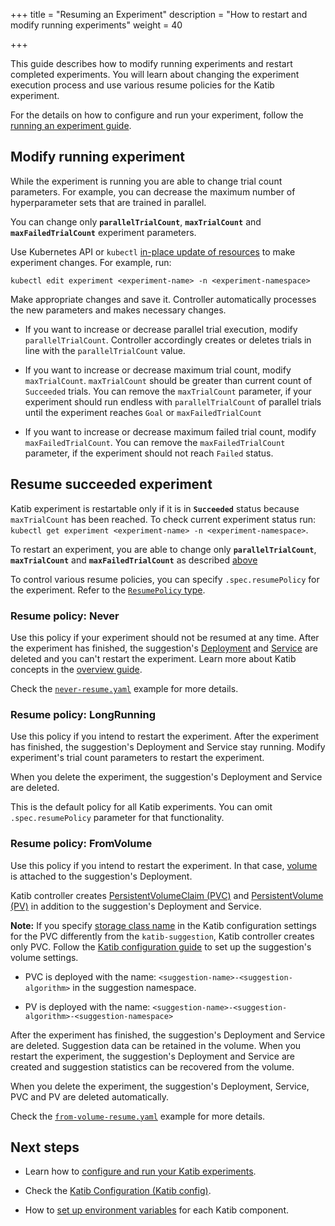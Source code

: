 +++
title = "Resuming an Experiment"
description = "How to restart and modify running experiments"
weight = 40
                    
+++

This guide describes how to modify running experiments
and restart completed experiments. You will learn
about changing the experiment execution process and use various
resume policies for the Katib experiment.

For the details on how to configure and run your experiment, follow the
[running an experiment guide](/docs/components/katib/experiment/).

<a id="modify-experiment">

## Modify running experiment

While the experiment is running you are able to change trial count parameters.
For example, you can decrease the maximum number of
hyperparameter sets that are trained in parallel.

You can change only **`parallelTrialCount`**, **`maxTrialCount`** and **`maxFailedTrialCount`**
experiment parameters.

Use Kubernetes API or `kubectl`
[in-place update of resources](https://kubernetes.io/docs/concepts/cluster-administration/manage-deployment/#in-place-updates-of-resources)
to make experiment changes. For example, run:

```
kubectl edit experiment <experiment-name> -n <experiment-namespace>
```

Make appropriate changes and save it. Controller automatically processes
the new parameters and makes necessary changes.

- If you want to increase or decrease parallel trial execution,
  modify `parallelTrialCount`. Controller accordingly creates or
  deletes trials in line with the `parallelTrialCount` value.

- If you want to increase or decrease maximum trial count,
  modify `maxTrialCount`. `maxTrialCount` should be greater than current
  count of `Succeeded` trials. You can remove the `maxTrialCount` parameter,
  if your experiment should run endless with `parallelTrialCount` of parallel
  trials until the experiment reaches `Goal` or `maxFailedTrialCount`

- If you want to increase or decrease maximum failed trial count,
  modify `maxFailedTrialCount`. You can remove the `maxFailedTrialCount`
  parameter, if the experiment should not reach `Failed` status.

## Resume succeeded experiment

Katib experiment is restartable only if it is in **`Succeeded`** status because
`maxTrialCount` has been reached. To check current experiment status run:
`kubectl get experiment <experiment-name> -n <experiment-namespace>`.

To restart an experiment, you are able to change only **`parallelTrialCount`**,
**`maxTrialCount`** and **`maxFailedTrialCount`**
as described [above](#modify-experiment)

To control various resume policies, you can specify `.spec.resumePolicy`
for the experiment.
Refer to the
[`ResumePolicy` type](https://github.com/kubeflow/katib/blob/master/pkg/apis/controller/experiments/v1beta1/experiment_types.go#L58).

### Resume policy: Never

Use this policy if your experiment should not be resumed at any time.
After the experiment has finished,
the suggestion's [Deployment](https://kubernetes.io/docs/concepts/workloads/controllers/deployment/)
and [Service](https://kubernetes.io/docs/concepts/services-networking/service/)
are deleted and you can't restart the experiment.
Learn more about Katib concepts
in the [overview guide](/docs/components/katib/overview/#katib-concepts).

Check the
[`never-resume.yaml`](https://github.com/kubeflow/katib/blob/master/examples/v1beta1/resume-experiment/never-resume.yaml#L20)
example for more details.

### Resume policy: LongRunning

Use this policy if you intend to restart the experiment.
After the experiment has finished, the suggestion's Deployment and Service stay
running. Modify experiment's trial count parameters to restart the experiment.

When you delete the experiment, the suggestion's Deployment and
Service are deleted.

This is the default policy for all Katib experiments.
You can omit `.spec.resumePolicy` parameter for that functionality.

### Resume policy: FromVolume

Use this policy if you intend to restart the experiment.
In that case, [volume](https://kubernetes.io/docs/concepts/storage/volumes/)
is attached to the suggestion's Deployment.

Katib controller creates
[PersistentVolumeClaim (PVC)](https://kubernetes.io/docs/concepts/storage/persistent-volumes/#persistentvolumeclaims)
and
[PersistentVolume (PV)](https://kubernetes.io/docs/concepts/storage/persistent-volumes/#persistent-volumes)
in addition to the suggestion's Deployment and Service.

**Note:** If you specify
[storage class name](https://kubernetes.io/docs/concepts/storage/storage-classes/)
in the Katib configuration settings for the PVC differently from the
`katib-suggestion`, Katib controller creates only PVC. Follow the
[Katib configuration guide](/docs/components/katib/katib-config/#suggestion-volume-settings)
to set up the suggestion's volume settings.

- PVC is deployed with the name: `<suggestion-name>-<suggestion-algorithm>`
  in the suggestion namespace.

- PV is deployed with the name:
  `<suggestion-name>-<suggestion-algorithm>-<suggestion-namespace>`

After the experiment has finished, the suggestion's Deployment and
Service are deleted. Suggestion data can be retained in the volume.
When you restart the experiment, the suggestion's Deployment and Service
are created and suggestion statistics can be recovered from the volume.

When you delete the experiment, the suggestion's Deployment, Service,
PVC and PV are deleted automatically.

Check the
[`from-volume-resume.yaml`](https://github.com/kubeflow/katib/blob/master/examples/v1beta1/resume-experiment/from-volume-resume.yaml#L18)
example for more details.

## Next steps

- Learn how to
  [configure and run your Katib experiments](/docs/components/katib/experiment/).

- Check the
  [Katib Configuration (Katib config)](/docs/components/katib/katib-config/).

- How to [set up environment variables](/docs/components/katib/env-variables/)
  for each Katib component.
